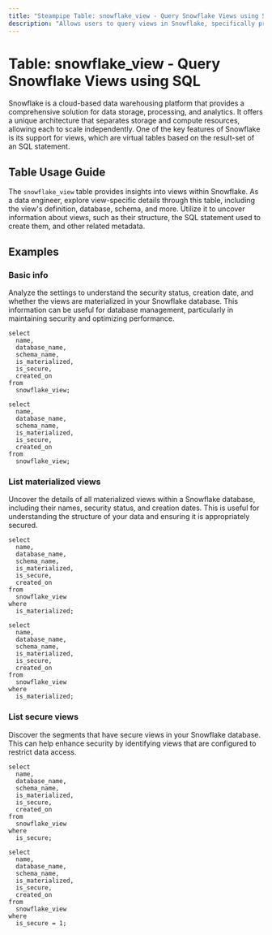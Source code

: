 ```yaml
---
title: "Steampipe Table: snowflake_view - Query Snowflake Views using SQL"
description: "Allows users to query views in Snowflake, specifically providing detailed information about the views, their structure, and other related metadata."
---
```


# Table: snowflake_view - Query Snowflake Views using SQL

Snowflake is a cloud-based data warehousing platform that provides a comprehensive solution for data storage, processing, and analytics. It offers a unique architecture that separates storage and compute resources, allowing each to scale independently. One of the key features of Snowflake is its support for views, which are virtual tables based on the result-set of an SQL statement.

## Table Usage Guide

The `snowflake_view` table provides insights into views within Snowflake. As a data engineer, explore view-specific details through this table, including the view's definition, database, schema, and more. Utilize it to uncover information about views, such as their structure, the SQL statement used to create them, and other related metadata.

## Examples

### Basic info
Analyze the settings to understand the security status, creation date, and whether the views are materialized in your Snowflake database. This information can be useful for database management, particularly in maintaining security and optimizing performance.

```sql+postgres
select
  name,
  database_name,
  schema_name,
  is_materialized,
  is_secure,
  created_on
from
  snowflake_view;
```

```sql+sqlite
select
  name,
  database_name,
  schema_name,
  is_materialized,
  is_secure,
  created_on
from
  snowflake_view;
```

### List materialized views
Uncover the details of all materialized views within a Snowflake database, including their names, security status, and creation dates. This is useful for understanding the structure of your data and ensuring it is appropriately secured.

```sql+postgres
select
  name,
  database_name,
  schema_name,
  is_materialized,
  is_secure,
  created_on
from
  snowflake_view
where
  is_materialized;
```

```sql+sqlite
select
  name,
  database_name,
  schema_name,
  is_materialized,
  is_secure,
  created_on
from
  snowflake_view
where
  is_materialized;
```

### List secure views
Discover the segments that have secure views in your Snowflake database. This can help enhance security by identifying views that are configured to restrict data access.

```sql+postgres
select
  name,
  database_name,
  schema_name,
  is_materialized,
  is_secure,
  created_on
from
  snowflake_view
where
  is_secure;
```

```sql+sqlite
select
  name,
  database_name,
  schema_name,
  is_materialized,
  is_secure,
  created_on
from
  snowflake_view
where
  is_secure = 1;
```